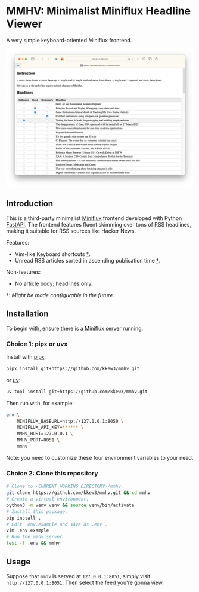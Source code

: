# MMHV: Minimalist Miniflux Headline Viewer

A very simple keyboard-oriented Miniflux frontend.

![](assets/mmhv_screenshot.png)

## Introduction

This is a third-party minimalist [Miniflux][miniflux] frontend developed with Python [FastAPI][fastapi].
The frontend features fluent skimming over tons of RSS headlines, making it suitable for RSS sources like Hacker News.

Features:

- Vim-like Keyboard shortcuts <a href="#feature-footnote">†</a>.
- Unread RSS articles sorted in ascending publication time <a href="#feature-footnote">†</a>.

Non-features:

- No article body; headlines only.

<div id="feature-footnote">
†: <i>Might be made configurable in the future.</i>
</div>

[miniflux]: https://miniflux.app/index.html
[fastapi]: https://fastapi.tiangolo.com/

## Installation

To begin with, ensure there is a Miniflux server running.

### Choice 1: pipx or uvx

Install with [pipx][pipx]:

```bash
pipx install git+https://github.com/kkew3/mmhv.git
```

or [uv][uv]:

```bash
uv tool install git+https://github.com/kkew3/mmhv.git
```

Then run with, for example:

```bash
env \
    MINIFLUX_BASEURL=http://127.0.0.1:8050 \
    MINIFLUX_API_KEY=****** \
    MMHV_HOST=127.0.0.1 \
    MMHV_PORT=8051 \
    mmhv
```

Note: you need to customize these four environment variables to your need.

[pipx]: https://pipx.pypa.io/stable/
[uv]: https://docs.astral.sh/uv/

### Choice 2: Clone this repository

```bash
# Clone to <CURRENT_WORKING_DIRECTORY>/mmhv.
git clone https://github.com/kkew3/mmhv.git && cd mmhv
# Create a virtual environment.
python3 -m venv venv && source venv/bin/activate
# Install this package.
pip install .
# Edit .env.example and save as .env .
vim .env.example
# Run the mmhv server.
test -f .env && mmhv
```

## Usage

Suppose that `mmhv` is served at `127.0.0.1:8051`, simply visit `http://127.0.0.1:8051`.
Then select the feed you're gonna view.
